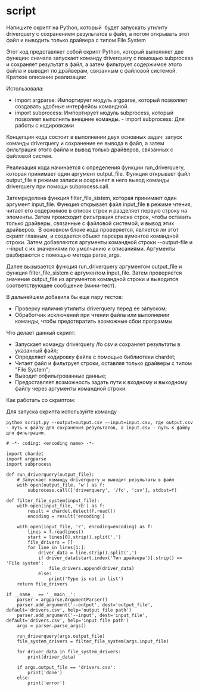 # script
Напишите скрипт на Python, который  будет запускать утилиту driverquery с сохранением результатов в файл, а потом открывать этот файл и выводить только драйвера с типом File System

Этот код представляет собой скрипт Python, который выполняет две функции: сначала запускает команду driverquery с помощью subprocess и сохраняет результат в файл, а затем фильтрует содержимое этого файла и выводит по драйверам, связанным с файловой системой.
Краткое описание реализации:

Истользовала: 
- import argparse: Импортирует модуль argparse, который позволяет создавать удобные интерфейсы командной.
- import subprocess: Импортирует модуль subprocess, который позволяет выполнять внешние команды.
­- import subprocess: Для работы с кодировками 

Концепция кода состоит в выполнении двух основных задач: запуск команды driverquery и сохранение ее вывода в файл, а затем фильтрация этого файла и вывод только драйверов, связанных с файловой систем.

­Реализация кода начинается с определения функции run_driverquery, которая принимает один аргумент output_file. Функция открывает файл output_file в режиме записи и сохраняет в него вывод команды driverquery при помощи subprocess.call.

­Затемределена функция filter_file_sistem, которая принимает один аргумент input_file. Функция открывает файл input_file в режиме чтения, читает его содержимое в список строк и разделяет первую строку на элементы. Затем происходит фильтрация списка строк, чтобы оставить только драйверы, связанные с файловой системой, и вывод этих драйверов.
­
В основном блоке кода проверяется, является ли этот скрипт главным, и создается объект парсера аументов командной строки. Затем добавляются аргументы командной строки --output-file и --input с их значениями по умолчанию и описаниями. Аргументы разбираются с помощью метода parse_args.

­Далее вызывается функция run_driverquery аргументом output_file и функция filter_file_sistem с аргументом input_file. Затем проверяется значение output_file из аргументов командной строки и выводится соответствующее сообщение (мини-тест).

В дальнейшем добавила бы еще пару тестов:

+ Проверку наличия утилиты driverquery перед ее запуском;
+ Обработчик исключений при чтении файла или выполнении команды, чтобы предотвратить возможные сбои программы


Что делает данный скрипт:

- Запускает команду driverquery /fo csv и сохраняет результаты в указанный файл;
- Определяет кодировку файла с помощью библиотеки chardet;
- Читает файл и фильтрует строки, оставляя только драйверы с типом "File System";
- Выводит отфильтрованные данные;
- Предоставляет возможность задать пути к входному и выходному файлу через аргументы командной строки.

Как работать со скриптом:

Для запуска скрипта используйте команду 

```python script.py --output=output.csv --input=input.csv, где output.csv - путь к файлу для сохранения результатов, а input.csv - путь к файлу для фильтрации.```



```# !/usr/bin/env python3
# -*- coding: <encoding name> -*-

import chardet
import argparse
import subprocess

def run_driverquery(output_file):
    # Запускает команду driverquery и выводит результаты в файл
    with open(output_file, 'w') as f:
        subprocess.call(['driverquery', '/fo', 'csv'], stdout=f)

def filter_file_system(input_file):
    with open(input_file, 'rb') as f:
        result = chardet.detect(f.read())
        encoding = result['encoding']

    with open(input_file, 'r', encoding=encoding) as f:
        lines = f.readlines()
        start = lines[0].strip().split(',')
        file_drivers = []
        for line in lines[1:]:
            driver_data = line.strip().split(',')
            if driver_data[start.index('Тип драйвера')].strip() == 'File system':
                file_drivers.append(driver_data)
            else:
                print('Type is not in list')
    return file_drivers

if __name__ == '__main__':
    parser = argparse.ArgumentParser()
    parser.add_argument('--output', dest='output_file', default='drivers.csv', help='output file path')
    parser.add_argument('--input', dest='input_file', default='drivers.csv', help='input file path')
    args = parser.parse_args()

    run_driverquery(args.output_file)
    file_system_drivers = filter_file_system(args.input_file)

    for driver_data in file_system_drivers:
        print(driver_data)

    if args.output_file == 'drivers.csv':
        print('done')
    else:
        print('error')
